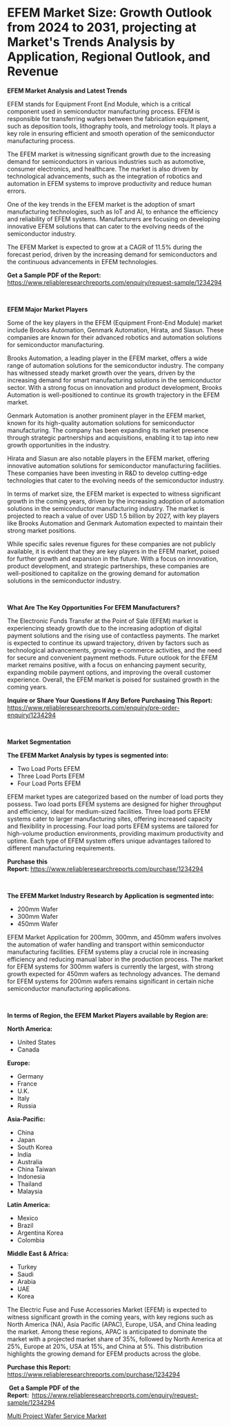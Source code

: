 <p><h1>EFEM Market Size: Growth Outlook from 2024 to 2031, projecting at Market's Trends Analysis by Application, Regional Outlook, and Revenue</h1></p><p><strong>EFEM Market Analysis and Latest Trends</strong></p>
<p><p>EFEM stands for Equipment Front End Module, which is a critical component used in semiconductor manufacturing process. EFEM is responsible for transferring wafers between the fabrication equipment, such as deposition tools, lithography tools, and metrology tools. It plays a key role in ensuring efficient and smooth operation of the semiconductor manufacturing process.</p><p>The EFEM market is witnessing significant growth due to the increasing demand for semiconductors in various industries such as automotive, consumer electronics, and healthcare. The market is also driven by technological advancements, such as the integration of robotics and automation in EFEM systems to improve productivity and reduce human errors.</p><p>One of the key trends in the EFEM market is the adoption of smart manufacturing technologies, such as IoT and AI, to enhance the efficiency and reliability of EFEM systems. Manufacturers are focusing on developing innovative EFEM solutions that can cater to the evolving needs of the semiconductor industry.</p><p>The EFEM Market is expected to grow at a CAGR of 11.5% during the forecast period, driven by the increasing demand for semiconductors and the continuous advancements in EFEM technologies.</p></p>
<p><strong>Get a Sample PDF of the Report:&nbsp;</strong> <a href="https://www.reliableresearchreports.com/enquiry/request-sample/1234294">https://www.reliableresearchreports.com/enquiry/request-sample/1234294</a></p>
<p>&nbsp;</p>
<p><strong>EFEM Major Market Players</strong></p>
<p><p>Some of the key players in the EFEM (Equipment Front-End Module) market include Brooks Automation, Genmark Automation, Hirata, and Siasun. These companies are known for their advanced robotics and automation solutions for semiconductor manufacturing.</p><p>Brooks Automation, a leading player in the EFEM market, offers a wide range of automation solutions for the semiconductor industry. The company has witnessed steady market growth over the years, driven by the increasing demand for smart manufacturing solutions in the semiconductor sector. With a strong focus on innovation and product development, Brooks Automation is well-positioned to continue its growth trajectory in the EFEM market.</p><p>Genmark Automation is another prominent player in the EFEM market, known for its high-quality automation solutions for semiconductor manufacturing. The company has been expanding its market presence through strategic partnerships and acquisitions, enabling it to tap into new growth opportunities in the industry.</p><p>Hirata and Siasun are also notable players in the EFEM market, offering innovative automation solutions for semiconductor manufacturing facilities. These companies have been investing in R&D to develop cutting-edge technologies that cater to the evolving needs of the semiconductor industry.</p><p>In terms of market size, the EFEM market is expected to witness significant growth in the coming years, driven by the increasing adoption of automation solutions in the semiconductor manufacturing industry. The market is projected to reach a value of over USD 1.5 billion by 2027, with key players like Brooks Automation and Genmark Automation expected to maintain their strong market positions.</p><p>While specific sales revenue figures for these companies are not publicly available, it is evident that they are key players in the EFEM market, poised for further growth and expansion in the future. With a focus on innovation, product development, and strategic partnerships, these companies are well-positioned to capitalize on the growing demand for automation solutions in the semiconductor industry.</p></p>
<p>&nbsp;</p>
<p><strong>What Are The Key Opportunities For EFEM Manufacturers?</strong></p>
<p><p>The Electronic Funds Transfer at the Point of Sale (EFEM) market is experiencing steady growth due to the increasing adoption of digital payment solutions and the rising use of contactless payments. The market is expected to continue its upward trajectory, driven by factors such as technological advancements, growing e-commerce activities, and the need for secure and convenient payment methods. Future outlook for the EFEM market remains positive, with a focus on enhancing payment security, expanding mobile payment options, and improving the overall customer experience. Overall, the EFEM market is poised for sustained growth in the coming years.</p></p>
<p><strong>Inquire or Share Your Questions If Any Before Purchasing This Report:</strong> <a href="https://www.reliableresearchreports.com/enquiry/pre-order-enquiry/1234294">https://www.reliableresearchreports.com/enquiry/pre-order-enquiry/1234294</a></p>
<p>&nbsp;</p>
<p><strong>Market Segmentation</strong></p>
<p><strong>The EFEM Market Analysis by types is segmented into:</strong></p>
<p><ul><li>Two Load Ports EFEM</li><li>Three Load Ports EFEM</li><li>Four Load Ports EFEM</li></ul></p>
<p><p>EFEM market types are categorized based on the number of load ports they possess. Two load ports EFEM systems are designed for higher throughput and efficiency, ideal for medium-sized facilities. Three load ports EFEM systems cater to larger manufacturing sites, offering increased capacity and flexibility in processing. Four load ports EFEM systems are tailored for high-volume production environments, providing maximum productivity and uptime. Each type of EFEM system offers unique advantages tailored to different manufacturing requirements.</p></p>
<p><strong>Purchase this Report:&nbsp;</strong><a href="https://www.reliableresearchreports.com/purchase/1234294">https://www.reliableresearchreports.com/purchase/1234294</a></p>
<p>&nbsp;</p>
<p><strong>The EFEM Market Industry Research by Application is segmented into:</strong></p>
<p><ul><li>200mm Wafer</li><li>300mm Wafer</li><li>450mm Wafer</li></ul></p>
<p><p>EFEM Market Application for 200mm, 300mm, and 450mm wafers involves the automation of wafer handling and transport within semiconductor manufacturing facilities. EFEM systems play a crucial role in increasing efficiency and reducing manual labor in the production process. The market for EFEM systems for 300mm wafers is currently the largest, with strong growth expected for 450mm wafers as technology advances. The demand for EFEM systems for 200mm wafers remains significant in certain niche semiconductor manufacturing applications.</p></p>
<p>&nbsp;</p>
<p><strong>In terms of Region, the EFEM Market Players available by Region are:</strong></p>
<p>
    <p> <strong> North America: </strong>
        <ul>
            <li>United States</li>
            <li>Canada</li>
        </ul>
        </p> 
    <p> <strong> Europe: </strong>
        <ul>
            <li>Germany</li>
            <li>France</li>
            <li>U.K.</li>
            <li>Italy</li>
            <li>Russia</li>
        </ul>
        </p> 
    <p> <strong> Asia-Pacific: </strong>
        <ul>
            <li>China</li>
            <li>Japan</li>
            <li>South Korea</li>
            <li>India</li>
            <li>Australia</li>
            <li>China Taiwan</li>
            <li>Indonesia</li>
            <li>Thailand</li>
            <li>Malaysia</li>
        </ul>
        </p> 
    <p> <strong> Latin America: </strong>
        <ul>
            <li>Mexico</li>
            <li>Brazil</li>
            <li>Argentina Korea</li>
            <li>Colombia</li>
        </ul>
        </p> 
    <p> <strong> Middle East & Africa: </strong>
        <ul>
            <li>Turkey</li>
            <li>Saudi</li>
            <li>Arabia</li>
            <li>UAE</li>
            <li>Korea</li>
        </ul>
    </p>
    </p>
<p><p>The Electric Fuse and Fuse Accessories Market (EFEM) is expected to witness significant growth in the coming years, with key regions such as North America (NA), Asia Pacific (APAC), Europe, USA, and China leading the market. Among these regions, APAC is anticipated to dominate the market with a projected market share of 35%, followed by North America at 25%, Europe at 20%, USA at 15%, and China at 5%. This distribution highlights the growing demand for EFEM products across the globe.</p></p>
<p><strong>Purchase this Report: </strong><a href="https://www.reliableresearchreports.com/purchase/1234294">https://www.reliableresearchreports.com/purchase/1234294</a></p>
<p>&nbsp;<strong>Get a Sample PDF of the Report:&nbsp;&nbsp;</strong><a href="https://www.reliableresearchreports.com/enquiry/request-sample/1234294">https://www.reliableresearchreports.com/enquiry/request-sample/1234294</a></p>
<p><strong></strong></p>
<p><p><a href="https://github.com/YashRP12/Market-Research-Report-List-3/blob/main/multi-project-wafer-service-market.md">Multi Project Wafer Service Market</a></p></p>